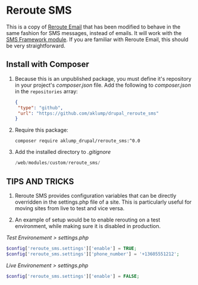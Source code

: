 # Reroute SMS

This is a copy of [Reroute Email](https://www.drupal.org/project/reroute_email) that has been modified to behave in the same fashion for SMS messages, instead of emails. It will work with the [SMS Framework module](https://www.drupal.org/project/smsframework). If you are familiar with Reroute Email, this should be very straightforward.

## Install with Composer

1. Because this is an unpublished package, you must define it's repository in
   your project's _composer.json_ file. Add the following to _composer.json_ in
   the `repositories` array:
   
    ```json
    {
     "type": "github",
     "url": "https://github.com/aklump/drupal_reroute_sms"
    }
    ```
1. Require this package:
   
    ```
    composer require aklump_drupal/reroute_sms:^0.0
    ```
1. Add the installed directory to _.gitignore_
   
   ```php
   /web/modules/custom/reroute_sms/
   ```

## TIPS AND TRICKS

1. Reroute SMS provides configuration variables that can be directly overridden in the settings.php file of a site. This is particularly useful for moving sites from live to test and vice versa.

2. An example of setup would be to enable rerouting on a test environment, while making sure it is disabled in production.

_Test Environement > settings.php_

```php
$config['reroute_sms.settings']['enable'] = TRUE;
$config['reroute_sms.settings']['phone_number'] = '+13605551212';
```

_Live Environement > settings.php_

```php
$config['reroute_sms.settings']['enable'] = FALSE;
```
